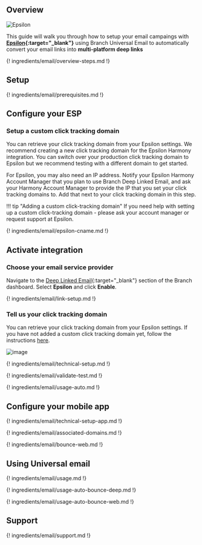 ## Overview

![Epsilon](/img/pages/email/epsilon/epsilon.png)

This guide will walk you through how to setup your email campaings with **[Epsilon](https://www.epsilon.com/){:target="\_blank"}** using Branch Universal Email to automatically convert your email links into **multi-platform deep links**

{! ingredients/email/overview-steps.md !}

## Setup

{! ingredients/email/prerequisites.md !}

## Configure your ESP

### Setup a custom click tracking domain

You can retrieve your click tracking domain from your Epsilon settings. We recommend creating a new click tracking domain for the Epsilon Harmony integration. You can switch over your production click tracking domain to Epsilon but we recommend testing with a different domain to get started.

For Epsilon, you may also need an IP address. Notify your Epsilon Harmony Account Manager that you plan to use Branch Deep Linked Email, and ask your Harmony Account Manager to provide the IP that you set your click tracking domains to. Add that next to your click tracking domain in this step.

!!! tip "Adding a custom click-tracking domain"
    If you need help with setting up a custom click-tracking domain - please ask your account manager or request support at Epsilon.

{! ingredients/email/epsilon-cname.md !}

## Activate integration

### Choose your email service provider

Navigate to the [Deep Linked Email](https://dashboard.branch.io/email){:target="\_blank"} section of the Branch dashboard. Select **Epsilon** and click **Enable**.

{! ingredients/email/link-setup.md !}

### Tell us your click tracking domain

You can retrieve your click tracking domain from your Epsilon settings. If you have not added a custom click tracking domain yet, follow the instructions [here](#setup-a-custom-click-tracking-domain). 

![image](/img/pages/email/epsilon/setup-config.png)

{! ingredients/email/technical-setup.md !}
	
{! ingredients/email/validate-test.md !}

{! ingredients/email/usage-auto.md !}

## Configure your mobile app

{! ingredients/email/technical-setup-app.md !}

{! ingredients/email/associated-domains.md !}

{! ingredients/email/bounce-web.md !}

## Using Universal email

{! ingredients/email/usage.md !}

{! ingredients/email/usage-auto-bounce-deep.md !}

{! ingredients/email/usage-auto-bounce-web.md !}

## Support

{! ingredients/email/support.md !}
